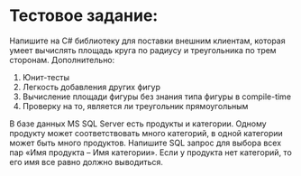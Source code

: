 # Тестовое задание:
Напишите на C# библиотеку для поставки внешним клиентам, которая умеет вычислять площадь круга по радиусу и треугольника по трем сторонам. 
Дополнительно:
1. Юнит-тесты
2. Легкость добавления других фигур
3. Вычисление площади фигуры без знания типа фигуры в compile-time
4. Проверку на то, является ли треугольник прямоугольным

В базе данных MS SQL Server есть продукты и категории. Одному продукту может соответствовать много категорий, в одной категории может быть много продуктов. Напишите SQL запрос для выбора всех пар «Имя продукта – Имя категории». Если у продукта нет категорий, то его имя все равно должно выводиться.
